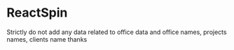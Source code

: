 # ReactSpin

Strictly do not add any data related to office data and office names, projects names, clients name
thanks
